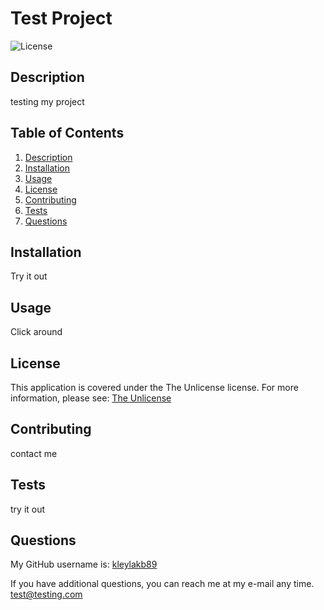 # Test Project
  
![License](https://img.shields.io/badge/License-The%20Unlicense-blue)

## Description

testing my project

## Table of Contents
1. [Description](#description)
2. [Installation](#installation)
3. [Usage](#usage)
4. [License](#license)
5. [Contributing](#contributing)
6. [Tests](#tests)
7. [Questions](#questions)

## Installation

Try it out

## Usage

Click around

## License

This application is covered under the The Unlicense license. For more information, please see: [The Unlicense](https://unlicense.org/)

## Contributing

contact me

## Tests

try it out

## Questions

My GitHub username is: [kleylakb89](https://github.com/kleylakb89)

If you have additional questions, you can reach me at my e-mail any time. test@testing.com
